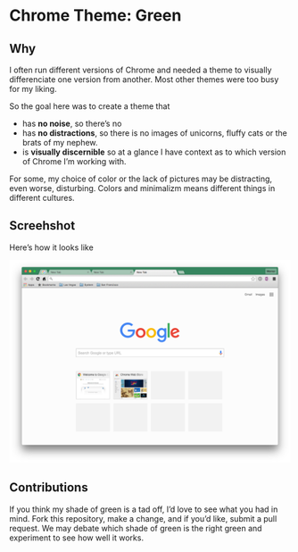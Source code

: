 # Chrome Theme: Green

## Why

I often run different versions of Chrome and needed a theme to visually differenciate one version from another.  Most other themes were too busy for my liking. 

So the goal here was to create a theme that

* has **no noise**, so there’s no
* has **no distractions**, so there is no images of unicorns, fluffy cats or the brats of my nephew. 
* is **visually discernible** so at a glance I have context as to which version of Chrome I’m working with.

For some, my choice of color or the lack of pictures may be distracting, even worse, disturbing. Colors and minimalizm means different things in different cultures. 

## Screehshot

Here’s how it looks like

![Screen Shot of Theme](docs/media/ScreenShot.png?raw=true)

## Contributions

If you think my shade of green is a tad off, I’d love to see what you had in mind. Fork this repository, make a change, and if you’d like, submit a pull request.  We may debate which shade of green is the right green and experiment to see how well it works. 

 

